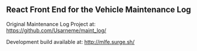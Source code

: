 ## React Front End for the Vehicle Maintenance Log

Original Maintenance Log Project at: https://github.com/Usarneme/maint_log/

Development build available at: http://mlfe.surge.sh/

